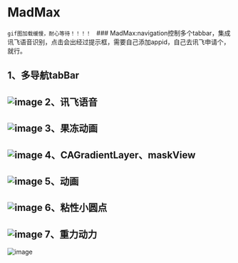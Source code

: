 # MadMax
`gif图加载缓慢，耐心等待！！！！`   ### MadMax:navigation控制多个tabbar，集成讯飞语音识别，点击会出经过提示框，需要自己添加appid，自己去讯飞申请个，就行。

1、多导航tabBar
------
![image](https://github.com/paradisery/MadMax/blob/master/gif/111.gif)
2、讯飞语音
------
![image](https://github.com/paradisery/MadMax/blob/master/gif/112.gif)
3、果冻动画
------
![image](https://github.com/paradisery/MadMax/blob/master/gif/113.gif)
4、CAGradientLayer、maskView
------
![image](https://github.com/paradisery/MadMax/blob/master/gif/114.gif)
5、动画
------
![image](https://github.com/paradisery/MadMax/blob/master/gif/115.gif)
6、粘性小圆点
------
![image](https://github.com/paradisery/MadMax/blob/master/gif/116.gif)
7、重力动力
------
![image](https://github.com/paradisery/MadMax/blob/master/gif/117.gif)

